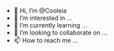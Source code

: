 - 👋 Hi, I’m @Cooleia
- 👀 I’m interested in ...
- 🌱 I’m currently learning ...
- 💞️ I’m looking to collaborate on ...
- 📫 How to reach me ...

<!---
Cooleia/Cooleia is a ✨ special ✨ repository because its `README.md` (this file) appears on your GitHub profile.
You can click the Preview link to take a look at your changes.
--->
